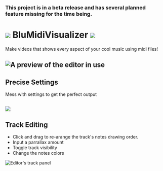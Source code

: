 ### This project is in a beta release and has several planned feature missing for the time being.
# ![](https://i.imgur.com/kC5TrgS.png) BluMidiVisualizer ![](https://i.imgur.com/kC5TrgS.png)
Make videos that shows every aspect of your cool music using midi files!

![A preview of the editor in use](https://i.imgur.com/XpJsfDc.png)
---
## Precise Settings
Mess with settings to get the perfect output

![](https://i.imgur.com/NyvW5XR.png)
---
## Track Editing
- Click and drag to re-arange the track's notes drawing order.
- Input a parrallax amount
- Toggle track visibility
- Change the notes colors

![Editor's track panel](https://i.imgur.com/roW9aF4.png)
